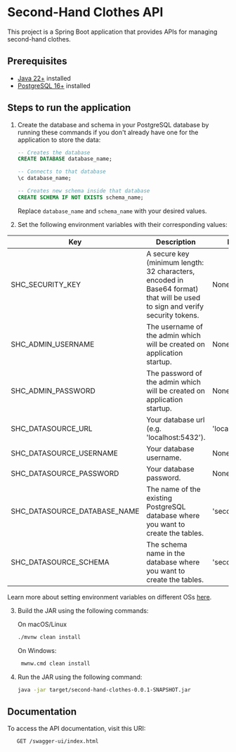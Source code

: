 # Second-Hand Clothes API

   This project is a Spring Boot application that provides APIs for managing second-hand clothes.

## Prerequisites

- [Java 22+](https://www.oracle.com/java/technologies/downloads/#java23) installed
- [PostgreSQL 16+](https://www.postgresql.org/download/) installed

## Steps to run the application

1. Create the database and schema in your PostgreSQL database by running these commands if you don't already have one for the application to store the data:
   ```sql
   -- Creates the database
   CREATE DATABASE database_name;
   
   -- Connects to that database
   \c database_name; 
   
   -- Creates new schema inside that database
   CREATE SCHEMA IF NOT EXISTS schema_name;
   ```
   Replace `database_name` and `schema_name` with your desired values. 

2. Set the following environment variables with their corresponding values:
    
| Key                          | Description                                                                                                                    | Default Value         |
|------------------------------|--------------------------------------------------------------------------------------------------------------------------------|-----------------------|
| SHC_SECURITY_KEY             | A secure key (minimum length: 32 characters, encoded in Base64 format) that will be used to sign and verify security tokens.   | None                  |
| SHC_ADMIN_USERNAME           | The username of the admin which will be created on application startup.                                                        | None                  |
| SHC_ADMIN_PASSWORD           | The password of the admin which will be created on application startup.                                                        | None                  |
| SHC_DATASOURCE_URL           | Your database url (e.g. 'localhost:5432').                                                                                     | 'localhost:5432'      |
| SHC_DATASOURCE_USERNAME      | Your database username.                                                                                                        | None                  |
| SHC_DATASOURCE_PASSWORD      | Your database password.                                                                                                        | None                  |
| SHC_DATASOURCE_DATABASE_NAME | The name of the existing PostgreSQL database where you want to create the tables.                                              | 'second_hand_clothes' |
| SHC_DATASOURCE_SCHEMA        | The schema name in the database where you want to create the tables.                                                           | 'second_hand_clothes' |

   Learn more about setting environment variables on different OSs [here](https://www3.ntu.edu.sg/home/ehchua/programming/howto/Environment_Variables.html).

3. Build the JAR using the following commands:

   On macOS/Linux
    ```bash
    ./mvnw clean install
    ```
   On Windows:
   ```bash
    mwnw.cmd clean install
   ```

4. Run the JAR using the following command:

    ```bash
    java -jar target/second-hand-clothes-0.0.1-SNAPSHOT.jar
    ```

## Documentation

   To access the API documentation, visit this URI:

   ```http request 
      GET /swagger-ui/index.html
   ```

